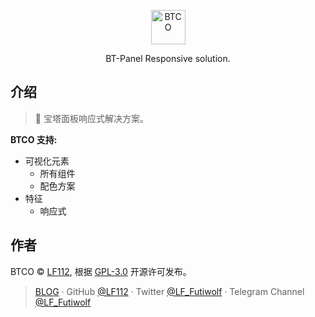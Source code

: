 <p align="center">
  <a href="https://btco.lf.tn">
    <img alt="BTCO" src="./BTCO.svg" style="width: 55px; height: 55px;">
  </a>
</p>

<p align="center">
BT-Panel Responsive solution.
</p>

## 介绍
> 🎉 宝塔面板响应式解决方案。

**BTCO 支持:**

- 可视化元素
	- 所有组件
	- 配色方案
- 特征
	- 响应式
  
## 作者

BTCO © [LF112](https://www.lf112.net), 根据 [GPL-3.0](./LICENSE) 开源许可发布。<br>

> [BLOG](https://blog.lf112.net) · GitHub [@LF112](https://github.com/LF112) · Twitter [@LF_Futiwolf](https://twitter.com/LF_Futiwolf) · Telegram Channel [@LF_Futiwolf](https://t.me/LF_Futiwolf)